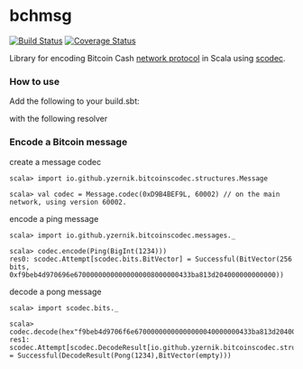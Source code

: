 # bchmsg

[![Build Status](https://travis-ci.org/floreslorca/bchmsg.svg?branch=master)](https://travis-ci.org/floreslorca/bchmsg) [![Coverage Status](https://img.shields.io/coveralls/floreslorca/bchmsg.svg)](https://coveralls.io/r/floreslorca/bchmsg?branch=master)


Library for encoding Bitcoin Cash [network protocol](https://en.bitcoin.it/wiki/Protocol_Specification) in Scala using [scodec](https://github.com/scodec/scodec).


### How to use

Add the following to your build.sbt:


with the following resolver


### Encode a Bitcoin message

create a message codec

```
scala> import io.github.yzernik.bitcoinscodec.structures.Message

scala> val codec = Message.codec(0xD9B4BEF9L, 60002) // on the main network, using version 60002.
```

encode a ping message
```
scala> import io.github.yzernik.bitcoinscodec.messages._

scala> codec.encode(Ping(BigInt(1234)))
res0: scodec.Attempt[scodec.bits.BitVector] = Successful(BitVector(256 bits, 0xf9beb4d970696e67000000000000000008000000433ba813d204000000000000))
```

decode a pong message
```
scala> import scodec.bits._

scala> codec.decode(hex"f9beb4d9706f6e67000000000000000040000000433ba813d204000000000000".toBitVector)
res1: scodec.Attempt[scodec.DecodeResult[io.github.yzernik.bitcoinscodec.structures.Message]] = Successful(DecodeResult(Pong(1234),BitVector(empty)))
```
